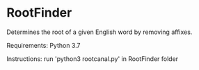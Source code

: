 # RootFinder
Determines the root of a given English word by removing affixes.

Requirements:
  Python 3.7
  
Instructions:
  run 'python3 rootcanal.py' in RootFinder folder
